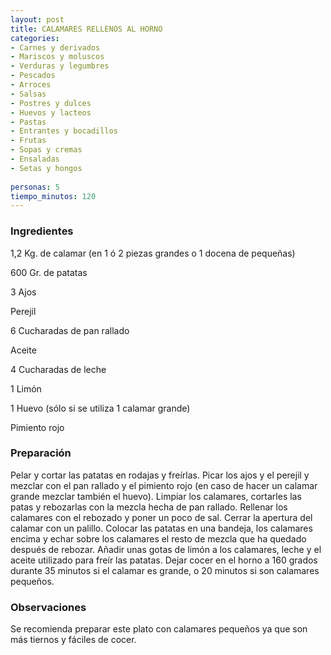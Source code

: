```yaml
---
layout: post
title: CALAMARES RELLENOS AL HORNO
categories:
- Carnes y derivados
- Mariscos y moluscos
- Verduras y legumbres
- Pescados
- Arroces
- Salsas
- Postres y dulces
- Huevos y lacteos
- Pastas
- Entrantes y bocadillos
- Frutas
- Sopas y cremas
- Ensaladas
- Setas y hongos
 
personas: 5 
tiempo_minutos: 120 
---
```

<h3>Ingredientes</h3>
1,2 Kg. de calamar (en 1 ó 2 piezas grandes o 1 docena de pequeñas)

600 Gr. de patatas

3 Ajos

Perejil

6 Cucharadas de pan rallado

Aceite

4 Cucharadas de leche

1 Limón

1 Huevo (sólo si se utiliza 1 calamar grande)

Pimiento rojo

<h3>Preparación</h3>
Pelar y cortar las patatas en rodajas y freírlas. Picar los ajos y el perejil y mezclar con el pan rallado y el pimiento rojo (en caso de hacer un calamar grande mezclar también el huevo). Limpiar los calamares, cortarles las patas y rebozarlas con la mezcla hecha de pan rallado. Rellenar los calamares con el rebozado y poner un poco de sal. Cerrar la apertura del calamar con un palillo. Colocar las patatas en una bandeja, los calamares encima y echar sobre los calamares el resto de mezcla que ha quedado después de rebozar. Añadir unas gotas de limón a los calamares, leche y el aceite utilizado para freír las patatas. Dejar cocer en el horno a 160 grados durante 35 minutos si el calamar es grande, o 20 minutos si son calamares pequeños.

<h3>Observaciones</h3>
Se recomienda preparar este plato con calamares pequeños ya que son más tiernos y fáciles de cocer.

